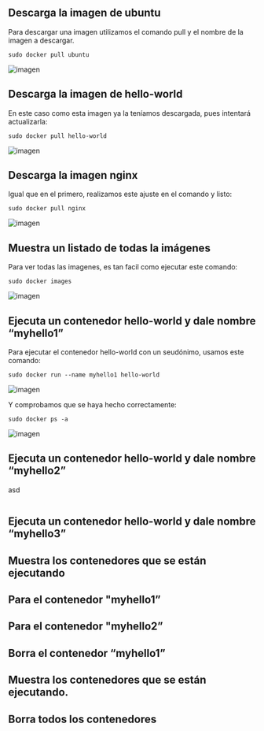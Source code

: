 ## Descarga la imagen de ubuntu

Para descargar una imagen utilizamos el comando pull y el nombre de la imagen a descargar.
```
sudo docker pull ubuntu
```
![imagen](https://github.com/user-attachments/assets/4bb8bc09-23cf-4877-9353-bb63608939be)

## Descarga la imagen de hello-world

En este caso como esta imagen ya la teníamos descargada, pues intentará actualizarla:
```
sudo docker pull hello-world
```
![imagen](https://github.com/user-attachments/assets/6584fae9-75eb-4ac7-b972-4822473b0e00)

## Descarga la imagen nginx

Igual que en el primero, realizamos este ajuste en el comando y listo:
```
sudo docker pull nginx
```
![imagen](https://github.com/user-attachments/assets/b3d39a5c-5825-47b3-8e8d-ab9133d50af1)

## Muestra un listado de todas la imágenes

Para ver todas las imagenes, es tan facil como ejecutar este comando:
```
sudo docker images
```
![imagen](https://github.com/user-attachments/assets/ebcafd47-9bde-4565-9ffd-6439fd699aff)

## Ejecuta un contenedor hello-world y dale nombre “myhello1”

Para ejecutar el contenedor hello-world con un seudónimo, usamos este comando:
```
sudo docker run --name myhello1 hello-world
```
![imagen](https://github.com/user-attachments/assets/484f2c39-da30-4b39-bc2d-6cdd9863e79c)

Y comprobamos que se haya hecho correctamente:
```
sudo docker ps -a
```
![imagen](https://github.com/user-attachments/assets/30ea18ad-9551-449f-82a0-f686125e2038)

## Ejecuta un contenedor hello-world y dale nombre “myhello2”

asd
```

```
## Ejecuta un contenedor hello-world y dale nombre “myhello3”
## Muestra los contenedores que se están ejecutando
## Para el contenedor "myhello1”
## Para el contenedor "myhello2”
## Borra el contenedor “myhello1”
## Muestra los contenedores que se están ejecutando.
## Borra todos los contenedores
